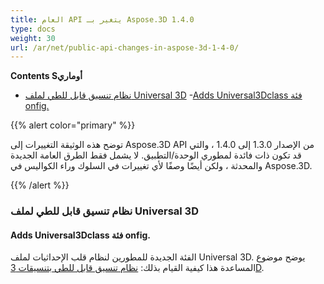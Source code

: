 ```yaml
---
title: العام API يتغير بـ Aspose.3D 1.4.0
type: docs
weight: 30
url: /ar/net/public-api-changes-in-aspose-3d-1-4-0/
---
```

**Contents Sأوماري**

- [نظام تنسيق قابل للطي لملف Universal 3D](#PublicAPIChangesinAspose.3D1.4.0-FlipCoordinateSystemofUniversal3DFile) 
-[Adds Universal3Dclass فئة onfig.](#PublicAPIChangesinAspose.3D1.4.0-AddsUniversal3DConfigclass.)

{{% alert color="primary" %}} 

توضح هذه الوثيقة التغييرات إلى Aspose.3D API من الإصدار 1.3.0 إلى 1.4.0 ، والتي قد تكون ذات فائدة لمطوري الوحدة/التطبيق. لا يشمل فقط الطرق العامة الجديدة والمحدثة ، ولكن أيضًا وصفًا لأي تغييرات في السلوك وراء الكواليس في Aspose.3D.

{{% /alert %}} 
###  **نظام تنسيق قابل للطي لملف Universal 3D**
####  **Adds Universal3Dclass فئة onfig.**
الفئة الجديدة للمطورين لنظام قلب الإحداثيات لملف Universal 3D. يوضح موضوع المساعدة هذا كيفية القيام بذلك: [نظام تنسيق قابل للطي بتنسيقات 3D](http://www.aspose.com/docs/display/3dnet/Add+an+Asset+Information+and+Flip+Coordinate+System+in+3D+Formats#AddanAssetInformationandFlipCoordinateSystemin3DFormats-FlipCoordinateSystemin3DFormats).
